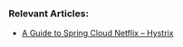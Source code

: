 ### Relevant Articles:
- [A Guide to Spring Cloud Netflix – Hystrix](http://www.nklkarthi.com/spring-cloud-netflix-hystrix)
